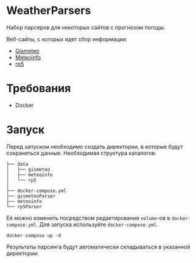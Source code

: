 # WeatherParsers
Набор парсеров для некоторых сайтов с прогнозом погоды.

Веб-сайты, с которых идет сбор информации:
- [Gismeteo](https://www.gismeteo.ru/)
- [Meteoinfo](https://meteoinfo.ru/)
- [rp5](https://rp5.ru)

# Требования
- Docker

# Запуск
Перед запуском необходимо создать директории, в которые будут сохраняться данные. Необходимая структура каталогов:
```
├── data
│   ├── gismeteo
│   ├── meteoinfo
│   └── rp5
│
├── docker-compose.yml
├── gismeteoParser
├── meteoinfo
└── rp5Parser

```
Её можно изменить посредством редактирования `volume`-ов в `docker-compose.yml`.
Для запуска используйте `docker-compose.yml`.
```docker
docker compose up -d
```
Результаты парсинга будут автоматически складываться в указанной директории.